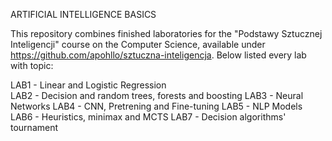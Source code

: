 ARTIFICIAL INTELLIGENCE BASICS

This repository combines finished laboratories for the "Podstawy Sztucznej Inteligencji" course on the Computer Science, available under https://github.com/apohllo/sztuczna-inteligencja. Below listed every lab with topic:

LAB1 - Linear and Logistic Regression<br/>
LAB2 - Decision and random trees, forests and boosting
LAB3 - Neural Networks
LAB4 - CNN, Pretrening and Fine-tuning
LAB5 - NLP Models
LAB6 - Heuristics, minimax and MCTS
LAB7 - Decision algorithms' tournament
